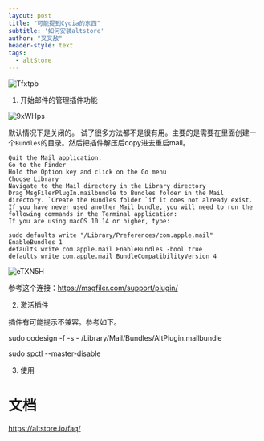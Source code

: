 ```yaml
---
layout: post
title: "可能提到Cydia的东西"
subtitle: '如何安装altstore'
author: "叉叉敌"
header-style: text
tags:
  - altStore
---
```


![Tfxtpb](https://gitee.com/chasays/mdPic/raw/master/uPic/Tfxtpb.png)


1. 开始邮件的管理插件功能

![9xWHps](https://gitee.com/chasays/mdPic/raw/master/uPic/9xWHps.png)

默认情况下是关闭的。
试了很多方法都不是很有用。主要的是需要在里面创建一个`Bundles`的目录。然后把插件解压后copy进去重启mail。
```
Quit the Mail application.
Go to the Finder
Hold the Option key and click on the Go menu
Choose Library
Navigate to the Mail directory in the Library directory
Drag MsgFilerPlugIn.mailbundle to Bundles folder in the Mail directory. `Create the Bundles folder `if it does not already exist.
If you have never used another Mail bundle, you will need to run the following commands in the Terminal application:
If you are using macOS 10.14 or higher, type:

sudo defaults write "/Library/Preferences/com.apple.mail" EnableBundles 1
defaults write com.apple.mail EnableBundles -bool true
defaults write com.apple.mail BundleCompatibilityVersion 4
```

![eTXN5H](https://gitee.com/chasays/mdPic/raw/master/uPic/eTXN5H.png)

参考这个连接：https://msgfiler.com/support/plugin/

2. 激活插件

插件有可能提示不兼容。参考如下。

sudo codesign -f -s - /Library/Mail/Bundles/AltPlugin.mailbundle

sudo spctl --master-disable



3. 使用


# 文档

https://altstore.io/faq/
